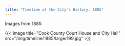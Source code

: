 ```yaml
---
title: "Timeline of the City's History: 1885"
---
```

Images from 1885:

{{< image title="Cook County Court House and City Hall" src="/img/timeline/1885/large/199.jpg" >}}